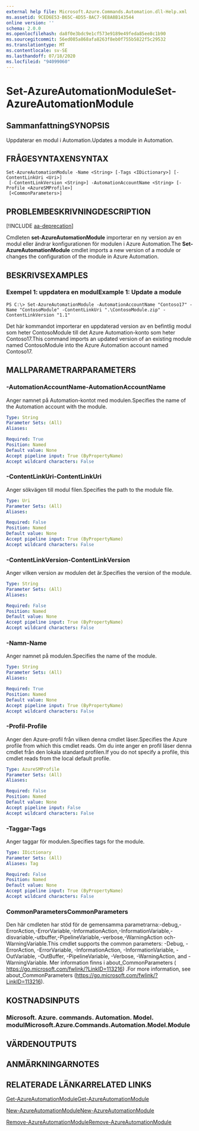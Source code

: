 ```yaml
---
external help file: Microsoft.Azure.Commands.Automation.dll-Help.xml
ms.assetid: 9CED6E53-B65C-4D55-8AC7-9E8A8B143544
online version: ''
schema: 2.0.0
ms.openlocfilehash: da8f0e3bdc9e1cf573e9189e49feda85ee8c1b90
ms.sourcegitcommit: 56ed085a868afa8263f8eb0f755b5822f5c29532
ms.translationtype: MT
ms.contentlocale: sv-SE
ms.lasthandoff: 07/18/2020
ms.locfileid: "94099060"
---
```

# <span data-ttu-id="f1420-101">Set-AzureAutomationModule</span><span class="sxs-lookup"><span data-stu-id="f1420-101">Set-AzureAutomationModule</span></span>

## <span data-ttu-id="f1420-102">Sammanfattning</span><span class="sxs-lookup"><span data-stu-id="f1420-102">SYNOPSIS</span></span>

<span data-ttu-id="f1420-103">Uppdaterar en modul i Automation.</span><span class="sxs-lookup"><span data-stu-id="f1420-103">Updates a module in Automation.</span></span>

## <span data-ttu-id="f1420-104">FRÅGESYNTAXEN</span><span class="sxs-lookup"><span data-stu-id="f1420-104">SYNTAX</span></span>

```
Set-AzureAutomationModule -Name <String> [-Tags <IDictionary>] [-ContentLinkUri <Uri>]
 [-ContentLinkVersion <String>] -AutomationAccountName <String> [-Profile <AzureSMProfile>]
 [<CommonParameters>]
```

## <span data-ttu-id="f1420-105">PROBLEMBESKRIVNING</span><span class="sxs-lookup"><span data-stu-id="f1420-105">DESCRIPTION</span></span>

[!INCLUDE [aa-deprecation](../include/aa-deprecation.md)]

<span data-ttu-id="f1420-106">Cmdleten **set-AzureAutomationModule** importerar en ny version av en modul eller ändrar konfigurationen för modulen i Azure Automation.</span><span class="sxs-lookup"><span data-stu-id="f1420-106">The **Set-AzureAutomationModule** cmdlet imports a new version of a module or changes the configuration of the module in Azure Automation.</span></span>

## <span data-ttu-id="f1420-107">BESKRIVS</span><span class="sxs-lookup"><span data-stu-id="f1420-107">EXAMPLES</span></span>

### <span data-ttu-id="f1420-108">Exempel 1: uppdatera en modul</span><span class="sxs-lookup"><span data-stu-id="f1420-108">Example 1: Update a module</span></span>
```
PS C:\> Set-AzureAutomationModule -AutomationAccountName "Contoso17" -Name "ContosoModule" -ContentLinkUri ".\ContosoModule.zip" -ContentLinkVersion "1.1"
```

<span data-ttu-id="f1420-109">Det här kommandot importerar en uppdaterad version av en befintlig modul som heter ContosoModule till det Azure Automation-konto som heter Contoso17.</span><span class="sxs-lookup"><span data-stu-id="f1420-109">This command imports an updated version of an existing module named ContosoModule into the Azure Automation account named Contoso17.</span></span>

## <span data-ttu-id="f1420-110">MALLPARAMETRAR</span><span class="sxs-lookup"><span data-stu-id="f1420-110">PARAMETERS</span></span>

### <span data-ttu-id="f1420-111">-AutomationAccountName</span><span class="sxs-lookup"><span data-stu-id="f1420-111">-AutomationAccountName</span></span>
<span data-ttu-id="f1420-112">Anger namnet på Automation-kontot med modulen.</span><span class="sxs-lookup"><span data-stu-id="f1420-112">Specifies the name of the Automation account with the module.</span></span>

```yaml
Type: String
Parameter Sets: (All)
Aliases: 

Required: True
Position: Named
Default value: None
Accept pipeline input: True (ByPropertyName)
Accept wildcard characters: False
```

### <span data-ttu-id="f1420-113">-ContentLinkUri</span><span class="sxs-lookup"><span data-stu-id="f1420-113">-ContentLinkUri</span></span>
<span data-ttu-id="f1420-114">Anger sökvägen till modul filen.</span><span class="sxs-lookup"><span data-stu-id="f1420-114">Specifies the path to the module file.</span></span>

```yaml
Type: Uri
Parameter Sets: (All)
Aliases: 

Required: False
Position: Named
Default value: None
Accept pipeline input: True (ByPropertyName)
Accept wildcard characters: False
```

### <span data-ttu-id="f1420-115">-ContentLinkVersion</span><span class="sxs-lookup"><span data-stu-id="f1420-115">-ContentLinkVersion</span></span>
<span data-ttu-id="f1420-116">Anger vilken version av modulen det är.</span><span class="sxs-lookup"><span data-stu-id="f1420-116">Specifies the version of the module.</span></span>

```yaml
Type: String
Parameter Sets: (All)
Aliases: 

Required: False
Position: Named
Default value: None
Accept pipeline input: True (ByPropertyName)
Accept wildcard characters: False
```

### <span data-ttu-id="f1420-117">-Namn</span><span class="sxs-lookup"><span data-stu-id="f1420-117">-Name</span></span>
<span data-ttu-id="f1420-118">Anger namnet på modulen.</span><span class="sxs-lookup"><span data-stu-id="f1420-118">Specifies the name of the module.</span></span>

```yaml
Type: String
Parameter Sets: (All)
Aliases: 

Required: True
Position: Named
Default value: None
Accept pipeline input: True (ByPropertyName)
Accept wildcard characters: False
```

### <span data-ttu-id="f1420-119">-Profil</span><span class="sxs-lookup"><span data-stu-id="f1420-119">-Profile</span></span>
<span data-ttu-id="f1420-120">Anger den Azure-profil från vilken denna cmdlet läser.</span><span class="sxs-lookup"><span data-stu-id="f1420-120">Specifies the Azure profile from which this cmdlet reads.</span></span>
<span data-ttu-id="f1420-121">Om du inte anger en profil läser denna cmdlet från den lokala standard profilen.</span><span class="sxs-lookup"><span data-stu-id="f1420-121">If you do not specify a profile, this cmdlet reads from the local default profile.</span></span>

```yaml
Type: AzureSMProfile
Parameter Sets: (All)
Aliases: 

Required: False
Position: Named
Default value: None
Accept pipeline input: False
Accept wildcard characters: False
```

### <span data-ttu-id="f1420-122">-Taggar</span><span class="sxs-lookup"><span data-stu-id="f1420-122">-Tags</span></span>
<span data-ttu-id="f1420-123">Anger taggar för modulen.</span><span class="sxs-lookup"><span data-stu-id="f1420-123">Specifies tags for the module.</span></span>

```yaml
Type: IDictionary
Parameter Sets: (All)
Aliases: Tag

Required: False
Position: Named
Default value: None
Accept pipeline input: True (ByPropertyName)
Accept wildcard characters: False
```

### <span data-ttu-id="f1420-124">CommonParameters</span><span class="sxs-lookup"><span data-stu-id="f1420-124">CommonParameters</span></span>
<span data-ttu-id="f1420-125">Den här cmdleten har stöd för de gemensamma parametrarna:-debug,-ErrorAction,-ErrorVariable,-InformationAction,-InformationVariable,-disvariable,-utbuffer,-PipelineVariable,-verbose,-WarningAction och-WarningVariable.</span><span class="sxs-lookup"><span data-stu-id="f1420-125">This cmdlet supports the common parameters: -Debug, -ErrorAction, -ErrorVariable, -InformationAction, -InformationVariable, -OutVariable, -OutBuffer, -PipelineVariable, -Verbose, -WarningAction, and -WarningVariable.</span></span> <span data-ttu-id="f1420-126">Mer information finns i about_CommonParameters ( https://go.microsoft.com/fwlink/?LinkID=113216) .</span><span class="sxs-lookup"><span data-stu-id="f1420-126">For more information, see about_CommonParameters (https://go.microsoft.com/fwlink/?LinkID=113216).</span></span>

## <span data-ttu-id="f1420-127">KOSTNADS</span><span class="sxs-lookup"><span data-stu-id="f1420-127">INPUTS</span></span>

### <span data-ttu-id="f1420-128">Microsoft. Azure. commands. Automation. Model. modul</span><span class="sxs-lookup"><span data-stu-id="f1420-128">Microsoft.Azure.Commands.Automation.Model.Module</span></span>

## <span data-ttu-id="f1420-129">VÄRDEN</span><span class="sxs-lookup"><span data-stu-id="f1420-129">OUTPUTS</span></span>

## <span data-ttu-id="f1420-130">ANMÄRKNINGAR</span><span class="sxs-lookup"><span data-stu-id="f1420-130">NOTES</span></span>

## <span data-ttu-id="f1420-131">RELATERADE LÄNKAR</span><span class="sxs-lookup"><span data-stu-id="f1420-131">RELATED LINKS</span></span>

[<span data-ttu-id="f1420-132">Get-AzureAutomationModule</span><span class="sxs-lookup"><span data-stu-id="f1420-132">Get-AzureAutomationModule</span></span>](./Get-AzureAutomationModule.md)

[<span data-ttu-id="f1420-133">New-AzureAutomationModule</span><span class="sxs-lookup"><span data-stu-id="f1420-133">New-AzureAutomationModule</span></span>](./New-AzureAutomationModule.md)

[<span data-ttu-id="f1420-134">Remove-AzureAutomationModule</span><span class="sxs-lookup"><span data-stu-id="f1420-134">Remove-AzureAutomationModule</span></span>](./Remove-AzureAutomationModule.md)


